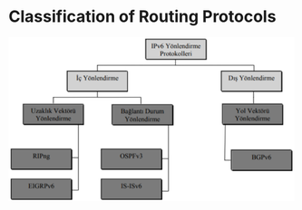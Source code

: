 # Classification of Routing Protocols
<img src= "https://github.com/atakandenzakdmr/network-notes/blob/dd4577a73bb989a49e09b5d8f681461c5d29a3e2/images/routing-protocols.PNG"> 
